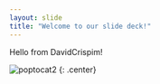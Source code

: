 ```yaml
---
layout: slide
title: "Welcome to our slide deck!"
---
```


Hello from DavidCrispim!

![poptocat2](https://octodex.github.com/images/poptocat_v2.png)
{: .center}
